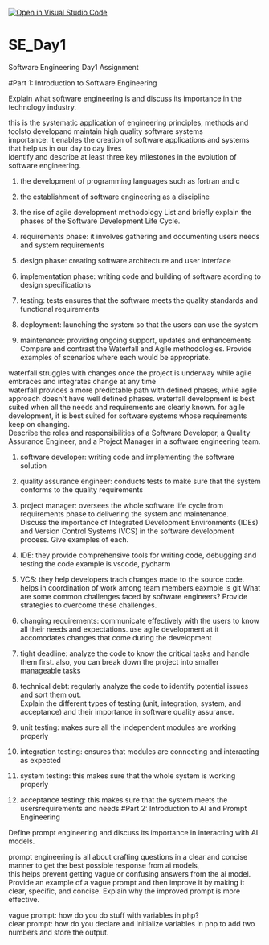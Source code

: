 [![Open in Visual Studio Code](https://classroom.github.com/assets/open-in-vscode-2e0aaae1b6195c2367325f4f02e2d04e9abb55f0b24a779b69b11b9e10269abc.svg)](https://classroom.github.com/online_ide?assignment_repo_id=15565878&assignment_repo_type=AssignmentRepo)
# SE_Day1
Software Engineering Day1 Assignment

#Part 1: Introduction to Software Engineering

Explain what software engineering is and discuss its importance in the technology industry.<br>

this is the systematic application of engineering principles, methods and toolsto developand maintain high quality software systems<br>
importance: it enables the creation of software applications and systems that help us in our day to day lives<br>
Identify and describe at least three key milestones in the evolution of software engineering.

1. the development of programming languages such as fortran and c
2. the establishment of software engineering as a discipline
3. the rise of agile development methodology
List and briefly explain the phases of the Software Development Life Cycle.

1. requirements phase: it involves gathering and documenting users needs and system requirements
2. design phase: creating software architecture and user interface
3. implementation phase: writing code and building of software acording to design specifications
4. testing: tests ensures that the software meets the quality standards and functional requirements
5. deployment: launching the system so that the users can use the system
6. maintenance: providing ongoing support, updates and enhancements
Compare and contrast the Waterfall and Agile methodologies. Provide examples of scenarios where each would be appropriate.<br>

waterfall struggles with changes once the project is underway while agile embraces and integrates change at any time<br>
waterfall provides a more predictable path with defined phases, while agile approach doesn't have well defined phases. waterfall development is best suited when all the needs and requirements are clearly known. for agile development, it is best suited for software systems whose requirements keep on changing.<br>
Describe the roles and responsibilities of a Software Developer, a Quality Assurance Engineer, and a Project Manager in a software engineering team.<br>

1. software developer: writing code and implementing the software solution
2. quality assurance engineer: conducts tests to make sure that the system conforms to the quality requirements
3. project manager: oversees the whole software life cycle from requirements phase to delivering the system and maintenance.<br>
Discuss the importance of Integrated Development Environments (IDEs) and Version Control Systems (VCS) in the software development process. Give examples of each.<br>

1. IDE: they provide comprehensive tools for writing code, debugging and testing the code example is vscode, pycharm 
2. VCS: they help developers trach changes made to the source code. helps in coordination of work among team members eaxmple is git
What are some common challenges faced by software engineers? Provide strategies to overcome these challenges.<br>

1. changing requirements: communicate effectively with the users to know all their needs and expectations. use agile development at it accomodates changes that come during the development
2. tight deadline: analyze the code to know the critical tasks and handle them first. also, you can break down the  project into smaller manageable tasks
3. technical debt: regularly analyze the code to identify potential issues and sort them out.<br>
Explain the different types of testing (unit, integration, system, and acceptance) and their importance in software quality assurance.<br>

1. unit testing: makes sure all the independent modules are working properly
2. integration testing: ensures that modules are connecting and interacting as expected
3. system testing: this makes sure that the whole system is working properly
4. acceptance testing: this makes sure that the system meets the usersrequirements and needs
#Part 2: Introduction to AI and Prompt Engineering


Define prompt engineering and discuss its importance in interacting with AI models.<br>

prompt engineering is all about crafting questions in a clear and concise manner to get the best possible response from ai models,<br>
this helps prevent getting vague or confusing answers from the ai model.<br>
Provide an example of a vague prompt and then improve it by making it clear, specific, and concise. Explain why the improved prompt is more effective.<br>

vague prompt: how do you do stuff with variables in php?<br>
clear prompt: how do you declare and initialize variables in php to add two numbers and store the output.
